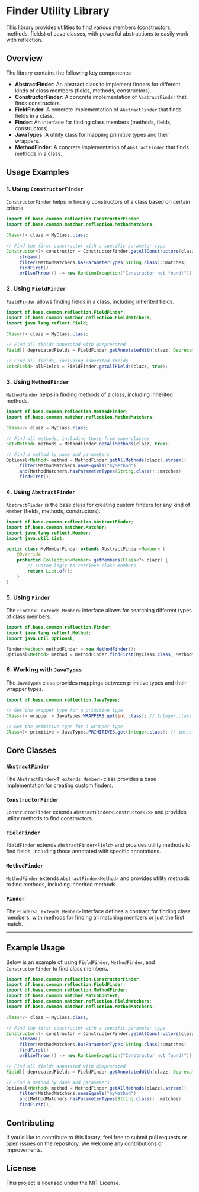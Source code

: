 
# Finder Utility Library

This library provides utilities to find various members (constructors, methods, fields) of Java classes, with powerful abstractions to easily work with reflection.

## Overview

The library contains the following key components:

- **AbstractFinder**: An abstract class to implement finders for different kinds of class members (fields, methods, constructors).
- **ConstructorFinder**: A concrete implementation of `AbstractFinder` that finds constructors.
- **FieldFinder**: A concrete implementation of `AbstractFinder` that finds fields in a class.
- **Finder**: An interface for finding class members (methods, fields, constructors).
- **JavaTypes**: A utility class for mapping primitive types and their wrappers.
- **MethodFinder**: A concrete implementation of `AbstractFinder` that finds methods in a class.

## Usage Examples

### 1. Using `ConstructorFinder`

`ConstructorFinder` helps in finding constructors of a class based on certain criteria.

```java
import df.base.common.reflection.ConstructorFinder;
import df.base.common.matcher.reflection.MethodMatchers;

Class<?> clazz = MyClass.class;

// Find the first constructor with a specific parameter type
Constructor<?> constructor = ConstructorFinder.getAllConstructors(clazz, true)
    .stream()
    .filter(MethodMatchers.hasParameterTypes(String.class)::matches)
    .findFirst()
    .orElseThrow(() -> new RuntimeException("Constructor not found!"));
```

### 2. Using `FieldFinder`

`FieldFinder` allows finding fields in a class, including inherited fields.

```java
import df.base.common.reflection.FieldFinder;
import df.base.common.matcher.reflection.FieldMatchers;
import java.lang.reflect.Field;

Class<?> clazz = MyClass.class;

// Find all fields annotated with @Deprecated
Field[] deprecatedFields = FieldFinder.getAnnotatedWith(clazz, Deprecated.class);

// Find all fields, including inherited fields
Set<Field> allFields = FieldFinder.getAllFields(clazz, true);
```

### 3. Using `MethodFinder`

`MethodFinder` helps in finding methods of a class, including inherited methods.

```java
import df.base.common.reflection.MethodFinder;
import df.base.common.matcher.reflection.MethodMatchers;

Class<?> clazz = MyClass.class;

// Find all methods, including those from superclasses
Set<Method> methods = MethodFinder.getAllMethods(clazz, true);

// Find a method by name and parameters
Optional<Method> method = MethodFinder.getAllMethods(clazz).stream()
    .filter(MethodMatchers.nameEquals("myMethod")
    .and(MethodMatchers.hasParameterTypes(String.class))::matches)
    .findFirst();
```

### 4. Using `AbstractFinder`

`AbstractFinder` is the base class for creating custom finders for any kind of `Member` (fields, methods, constructors).

```java
import df.base.common.reflection.AbstractFinder;
import df.base.common.matcher.Matcher;
import java.lang.reflect.Member;
import java.util.List;

public class MyMemberFinder extends AbstractFinder<Member> {
    @Override
    protected Collection<Member> getMembers(Class<?> clazz) {
        // Custom logic to retrieve class members
        return List.of();
    }
}
```

### 5. Using `Finder`

The `Finder<T extends Member>` interface allows for searching different types of class members.

```java
import df.base.common.reflection.Finder;
import java.lang.reflect.Method;
import java.util.Optional;

Finder<Method> methodFinder = new MethodFinder();
Optional<Method> method = methodFinder.findFirst(MyClass.class, MethodMatchers.isPublic(), MatchContext.createDefault());
```

### 6. Working with `JavaTypes`

The `JavaTypes` class provides mappings between primitive types and their wrapper types.

```java
import df.base.common.reflection.JavaTypes;

// Get the wrapper type for a primitive type
Class<?> wrapper = JavaTypes.WRAPPERS.get(int.class); // Integer.class

// Get the primitive type for a wrapper type
Class<?> primitive = JavaTypes.PRIMITIVES.get(Integer.class); // int.class
```

## Core Classes

### `AbstractFinder`

The `AbstractFinder<T extends Member>` class provides a base implementation for creating custom finders.

### `ConstructorFinder`

`ConstructorFinder` extends `AbstractFinder<Constructor<?>>` and provides utility methods to find constructors.

### `FieldFinder`

`FieldFinder` extends `AbstractFinder<Field>` and provides utility methods to find fields, including those annotated with specific annotations.

### `MethodFinder`

`MethodFinder` extends `AbstractFinder<Method>` and provides utility methods to find methods, including inherited methods.

### `Finder`

The `Finder<T extends Member>` interface defines a contract for finding class members, with methods for finding all matching members or just the first match.

---

## Example Usage

Below is an example of using `FieldFinder`, `MethodFinder`, and `ConstructorFinder` to find class members.

```java
import df.base.common.reflection.ConstructorFinder;
import df.base.common.reflection.FieldFinder;
import df.base.common.reflection.MethodFinder;
import df.base.common.matcher.MatchContext;
import df.base.common.matcher.reflection.FieldMatchers;
import df.base.common.matcher.reflection.MethodMatchers;

Class<?> clazz = MyClass.class;

// Find the first constructor with a specific parameter type
Constructor<?> constructor = ConstructorFinder.getAllConstructors(clazz, true)
    .stream()
    .filter(MethodMatchers.hasParameterTypes(String.class)::matches)
    .findFirst()
    .orElseThrow(() -> new RuntimeException("Constructor not found!"));

// Find all fields annotated with @Deprecated
Field[] deprecatedFields = FieldFinder.getAnnotatedWith(clazz, Deprecated.class);

// Find a method by name and parameters
Optional<Method> method = MethodFinder.getAllMethods(clazz).stream()
    .filter(MethodMatchers.nameEquals("myMethod")
    .and(MethodMatchers.hasParameterTypes(String.class))::matches)
    .findFirst();
```

## Contributing

If you'd like to contribute to this library, feel free to submit pull requests or open issues on the repository. We welcome any contributions or improvements.

## License

This project is licensed under the MIT License.
